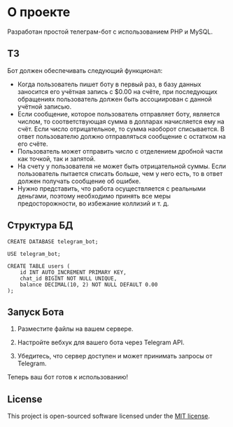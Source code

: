 # О проекте

Разработан простой телеграм-бот с использованием PHP и MySQL.

## ТЗ

Бот должен обеспечивать следующий функционал:
- Когда пользователь пишет боту в первый раз, в базу данных заносится его учётная запись с $0.00 на счёте, при последующих обращениях пользователь должен быть ассоциирован с данной учётной записью.
- Если сообщение, которое пользователь отправляет боту, является числом, то соответствующая сумма в долларах начисляется ему на счёт. Если число отрицательное, то сумма наоборот списывается. В ответ пользователю должно отправляться сообщение с остатком на его счёте.
- Пользователь может отправить число с отделением дробной части как точкой, так и запятой.
- На счету у пользователя не может быть отрицательной суммы. Если пользователь пытается списать больше, чем у него есть, то в ответ должен получать сообщение об ошибке.
- Нужно представить, что работа осуществляется с реальными деньгами, поэтому необходимо принять все меры предосторожности, во избежание коллизий и т. д.

## Структура БД

```
CREATE DATABASE telegram_bot;

USE telegram_bot;

CREATE TABLE users (
    id INT AUTO_INCREMENT PRIMARY KEY,
    chat_id BIGINT NOT NULL UNIQUE,
    balance DECIMAL(10, 2) NOT NULL DEFAULT 0.00
);
```
## Запуск Бота

1. Разместите файлы на вашем сервере.

2. Настройте вебхук для вашего бота через Telegram API.

3. Убедитесь, что сервер доступен и может принимать запросы от Telegram.

Теперь ваш бот готов к использованию!


## License

This project is open-sourced software licensed under the [MIT license](https://opensource.org/licenses/MIT).
